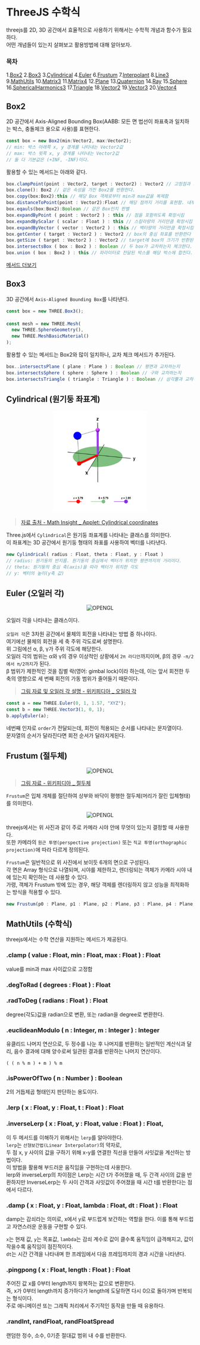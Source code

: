 # ThreeJS 수학식

threejs를 2D, 3D 공간에서 효율적으로 사용하기 위해서는 수학적 개념과 함수가 필요하다.<br/>
어떤 개념들이 있는지 살펴보고 활용방법에 대해 알아보자.<br/>

### 목차

1.[Box2]() 2.[Box3]() 3.[Cylindrical]() 4.[Euler]() 6.[Frustum]() 7.[Interpolant]() 8.[Line3]() 9.[MathUtils]() 10.[Matrix3]() 11.[Matrix4]() 12.[Plane]() 13.[Quaternion]() 14.[Ray]() 15.[Sphere]() 16.[SphericalHarmonics3]() 17.[Triangle]() 18.[Vector2]() 19.[Vector3]() 20.[Vector4]()

## Box2

2D 공간에서 Axis-Aligned Bounding Box(AABB: 모든 면 법선이 좌표축과 일치하는 박스, 충돌체크 용으로 사용)를 표현한다.<br/>

```javascript
const box = new Box2(min:Vector2, max:Vector2);
// min: 박스 아래쪽 x, y 경계를 나타내는 Vector2값
// max: 박스 윗쪽 x, y 경계를 나타내는 Vector2값
// 둘 다 기본값은 (+INF, -INF)이다.
```

활용할 수 있는 메서드는 아래와 같다.

```javascript
box.clampPoint(point : Vector2, target : Vector2) : Vector2 // 고정점과 타겟 설정
box.clone(): Box2 // 같은 속성을 가진 Box2를 반환한다.
box.copy(box:Box2):this // 해당 Box 객체로부터 min과 max값을 복제함
box.distanceToPoint(point : Vector2):Float // 해당 점까지 거리를 표현함. 내부의 점이라면 0
box.eqauls(box:Box2):Boolean // 같은 Box인지 판별
box.expandByPoint ( point : Vector2 ) : this // 점을 포함하도록 확장시킴
box.expandByScalar ( scalar : Float ) : this // 스칼라량의 거리만큼 확장시킴
box.expandByVector ( vector : Vector2 ) : this // 백터량의 거리만큼 확장시킴
box.getCenter ( target : Vector2 ) : Vector2 // box의 중심 좌표를 반환한다
box.getSize ( target : Vector2 ) : Vector2 // target에 box의 크기가 반환된다.
box.intersectsBox ( box : Box2 ) : Boolean // 두 box가 교차하는지 체크한다.
box.union ( box : Box2 ) : this // 파라미터로 전달된 박스를 해당 박스에 합친다.
```

[메서드 더보기](https://threejs.org/docs/#api/en/math/Box2)<br/>

## Box3

3D 공간에서 `Axis-Aligned Bounding Box`를 나타낸다.

```javascript
const box = new THREE.Box3();

const mesh = new THREE.Mesh(
  new THREE.SphereGeometry(),
  new THREE.MeshBasicMaterial()
);
```

활용할 수 있는 메서드는 Box2와 많이 일치하나, 교차 체크 메서드가 추가된다.<br/>

```js
box..intersectsPlane ( plane : Plane ) : Boolean // 평면과 교차하는지
box.intersectsSphere ( sphere : Sphere ) : Boolean // 구와 교차하는지
box.intersectsTriangle ( triangle : Triangle ) : Boolean // 삼각뿔과 교차하는지
```

## Cylindrical (원기둥 좌표계)

 <p align="center">
  <img src="./Images/Cylindrical Coordinate.png"  width="50%" alt="OPENGL">
</p>

> [자료 출처 - Math Insight \_ Applet: Cylindrical coordinates](https://mathinsight.org/applet/cylindrical_coordinates)

Three.js에서 `Cylindrical`은 원기둥 좌표계를 나타내는 클래스를 의미한다.<br/>
이 좌표계는 3D 공간에서 원기둥 형태의 좌표를 사용하여 벡터를 나타낸다.<br/>

```js
new Cylindrical( radius : Float, theta : Float, y : Float )
// radius: 원기둥의 반지름. 원기둥의 중심에서 벡터가 위치한 평면까지의 거리이다.
// theta: 원기둥의 중심 축(axis)을 따라 벡터가 위치한 각도
// y: 벡터의 높이(y축 값)
```

## Euler (오일러 각)

 <p align="center">
  <img src="https://upload.wikimedia.org/wikipedia/commons/thumb/a/a1/Eulerangles.svg/250px-Eulerangles.svg.png"  width="30%" alt="OPENGL">
</p>

오일러 각을 나타내는 클래스이다.<br/><br/>
`오일러 각`은 3차원 공간에서 물체의 회전을 나타내는 방법 중 하나이다. <br/>
여기에선 물체의 회전을 세 축 주위 각도로써 설명한다.<br/>
위 그림에선 α, β, γ가 주위 각도에 해당한다.<br/>
오일러 각의 범위는 α와 γ의 경우 이상적인 상황에서 `2π 라디안`까지이며, β의 경우 `-π/2에서 π/2까지`가 된다.<br/>
β 범위가 제한적인 것을 짐벌 락(영어: gimbal lock)이라 하는데, 이는 앞서 회전한 두 축의 영향으로 세 번째 회전의 가동 범위가 줄어들기 때문이다.<br/>

> [그림 자료 및 오일러 각 설명 - 위키피디아 \_ 오일러 각](https://ko.wikipedia.org/wiki/%EC%98%A4%EC%9D%BC%EB%9F%AC_%EA%B0%81)

```js
const a = new THREE.Euler(0, 1, 1.57, "XYZ");
const b = new THREE.Vector3(1, 0, 1);
b.applyEuler(a);
```

네번째 인자로 `order`가 전달되는데, 회전이 적용되는 순서를 나타내는 문자열이다.<br/>
문자열의 순서가 달라진다면 회전 순서가 달라지게된다.<br/>

## Frustum (절두체)

 <p align="center">
  <img src="https://upload.wikimedia.org/wikipedia/commons/thumb/6/6a/Usech_kvadrat_piramid.png/110px-Usech_kvadrat_piramid.png"  width="30%" alt="OPENGL">
</p>

> [그림 자료 - 위키피디아 \_ 절두체](https://ko.wikipedia.org/wiki%EC%A0%88%EB%91%90%EC%B2%B4)

`Frustum`은 입체 개체를 절단하여 상부와 바닥이 평행한 절두체(머리가 잘린 입체형태)를 의미한다.

 <p align="center">
  <img src="https://encrypted-tbn0.gstatic.com/images?q=tbn:ANd9GcRr2Z18lkjHKYBt6PCzGszXek60_ysYOUs2NS5En8mAJC1TlnaneuRnzh_E8EkjLBsr_FU&usqp=CAU"  width="30%" alt="OPENGL">
</p>

threejs에서는 위 사진과 같이 주로 카메라 시야 안에 무엇이 있는지 결정할 때 사용한다.<br/>
또한 카메라의 `원근 투영(perspective projection)` 또는 `직교 투영(orthographic projection)`에 따라 다르게 정의된다.<br/>

`Frustum`은 일반적으로 위 사진에서 보이듯 6개의 면으로 구성된다.<br/>
각 면은 Array 형식으로 나열되며, 시야를 제한하고, 렌더링되는 객체가 카메라 시야 내에 있는지 확인하는 데 사용할 수 있다.<br/>
가령, 객체가 Frustum 밖에 있는 경우, 해당 객체를 렌더링하지 않고 성능을 최적화하는 방식을 적용할 수 있다.

```js
new Frustum(p0 : Plane, p1 : Plane, p2 : Plane, p3 : Plane, p4 : Plane, p5 : Plane)
```

## MathUtils (수학식)

threejs에서는 수학 연산을 지원하는 메서드가 제공된다.<br/>

### .clamp ( value : Float, min : Float, max : Float ) : Float

value를 min과 max 사이값으로 고정함

### .degToRad ( degrees : Float ) : Float

### .radToDeg ( radians : Float ) : Float

degree(각도)값을 radian으로 변환, 또는 radian을 degree로 변환한다.

### .euclideanModulo ( n : Integer, m : Integer ) : Integer

유클리드 나머지 연산으로, 두 정수를 나눈 후 나머지를 반환하는 일반적인 계산식과 달리, 음수 결과에 대해 양수로써 일관된 결과를 반환하는 나머지 연산이다.<br/>

```
( ( n % m ) + m ) % m
```

### .isPowerOfTwo ( n : Number ) : Boolean

2의 거듭제곱 형태인지 판단하는 용도이다.

### .lerp ( x : Float, y : Float, t : Float ) : Float

### .inverseLerp ( x : Float, y : Float, value : Float ) : Float,

이 두 메서드를 이해하기 위해서는 `lerp`를 알아야한다.<br/>
`lerp`는 `선형보간법(Linear Interpolator)`의 약자로,<br/>
두 점 x, y 사이의 값을 구하기 위해 x-y를 연결한 직선을 만들어 사잇값을 계산하는 방법이다.<br/>
이 방법을 활용해 부드러운 움직임을 구현하는데 사용한다.<br/>
lerp와 inverseLerp의 차이점은 Lerp는 시간 t가 주어졌을 때, 두 간격 사이의 값을 반환하지만 InverseLerp는 두 사이 간격과 사잇값이 주어졌을 때 시간 t를 반환한다는 점에서 다르다.

### .damp ( x : Float, y : Float, lambda : Float, dt : Float ) : Float

damp는 감쇠라는 의미로, x에서 y로 부드럽게 보간하는 역할을 한다.
이를 통해 부드럽고 자연스러운 운동을 구현할 수 있다.

`x`는 현재 값, `y`는 목표값, `lambda`는 감쇠 계수로 값이 클수록 움직임이 급격해지고, 값이 작을수록 움직임이 점진적이다. <br/>`dt`는 시간 간격을 나타내며 한 프레임에서 다음 프레임까지의 경과 시간을 나타낸다.<br/>

### .pingpong ( x : Float, length : Float ) : Float

주어진 값 x를 0부터 length까지 왕복하는 값으로 변환한다.<br/>
즉, x가 0부터 length까지 증가하다가 length에 도달하면 다시 0으로 돌아가며 반복되는 형식이다.<br/>
주로 애니메이션 또는 그래픽 처리에서 주기적인 동작을 만들 때 유용하다.<br/>

### .randInt, randFloat, randFloatSpread

랜덤한 정수, 소수, 0기준 절대값 범위 내 수를 반환한다.
